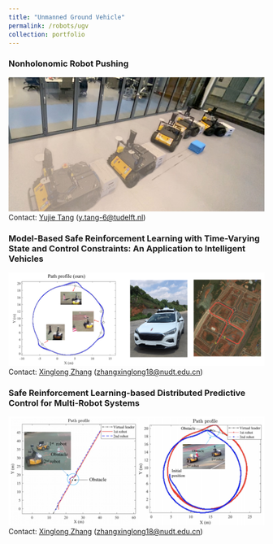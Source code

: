 ```yaml
---
title: "Unmanned Ground Vehicle"
permalink: /robots/ugv
collection: portfolio
---
```



### Nonholonomic Robot Pushing
[![Watch the video](/images/husky_constraints.jpg)](https://www.youtube.com/watch?v=jk_JhqiJUfg&list=PLPE5-2sIdTlgrK3lLDL7wopZUY2Gwfpty&index=2)
Contact: [Yujie Tang](https://scholar.google.com/citations?user=wCc_YsUAAAAJ&hl=zh-CN) (y.tang-6@tudelft.nl)


### Model-Based Safe Reinforcement Learning with Time-Varying State and Control Constraints: An Application to Intelligent Vehicles
[![Watch the video](/images/MBSL_UGV.png)](https://www.youtube.com/playlist?list=PLPE5-2sIdTlhk5r0VQr-66PBEqpAXvdAx)
Contact: [Xinglong Zhang](https://xinglongzhangnudt.github.io/) (zhangxinglong18@nudt.edu.cn)


### Safe Reinforcement Learning-based Distributed Predictive Control for Multi-Robot Systems
[![Watch the video](/images/MA_SRL_UGV.png)](https://www.youtube.com/playlist?list=PLPE5-2sIdTliwcptTGRRN6UoF-J6mlT8N)
Contact: [Xinglong Zhang](https://xinglongzhangnudt.github.io/) (zhangxinglong18@nudt.edu.cn)
